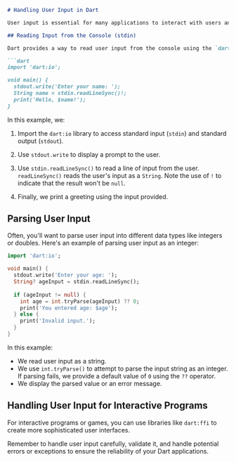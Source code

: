 
```markdown
# Handling User Input in Dart

User input is essential for many applications to interact with users and gather data. In Dart, you can handle user input using the standard input (stdin) and libraries that provide more advanced input capabilities. In this guide, we'll cover the basics of handling user input in Dart.

## Reading Input from the Console (stdin)

Dart provides a way to read user input from the console using the `dart:io` library. Here's how you can do it:

```dart
import 'dart:io';

void main() {
  stdout.write('Enter your name: ');
  String name = stdin.readLineSync()!;
  print('Hello, $name!');
}
```

In this example, we:

1. Import the `dart:io` library to access standard input (`stdin`) and standard output (`stdout`).

2. Use `stdout.write` to display a prompt to the user.

3. Use `stdin.readLineSync()` to read a line of input from the user. `readLineSync()` reads the user's input as a `String`. Note the use of `!` to indicate that the result won't be `null`.

4. Finally, we print a greeting using the input provided.

## Parsing User Input

Often, you'll want to parse user input into different data types like integers or doubles. Here's an example of parsing user input as an integer:

```dart
import 'dart:io';

void main() {
  stdout.write('Enter your age: ');
  String? ageInput = stdin.readLineSync();
  
  if (ageInput != null) {
    int age = int.tryParse(ageInput) ?? 0;
    print('You entered age: $age');
  } else {
    print('Invalid input.');
  }
}
```

In this example:

- We read user input as a string.
- We use `int.tryParse()` to attempt to parse the input string as an integer. If parsing fails, we provide a default value of `0` using the `??` operator.
- We display the parsed value or an error message.

## Handling User Input for Interactive Programs

For interactive programs or games, you can use libraries like `dart:ffi` to create more sophisticated user interfaces.

Remember to handle user input carefully, validate it, and handle potential errors or exceptions to ensure the reliability of your Dart applications.
```